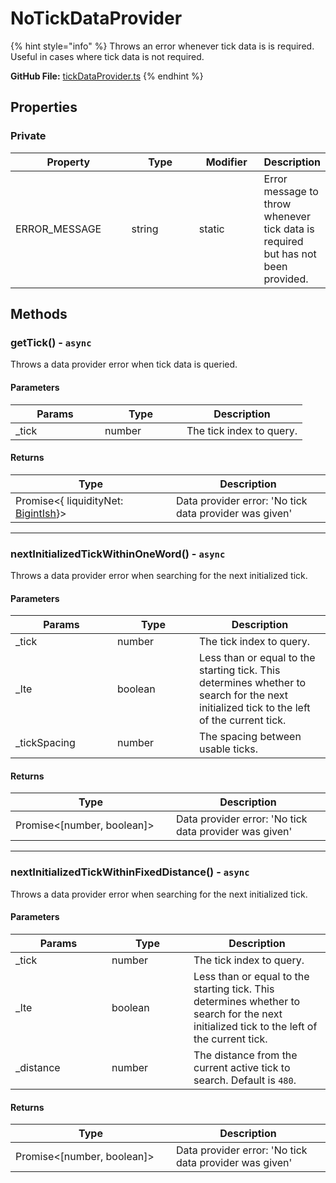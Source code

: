 # NoTickDataProvider

{% hint style="info" %}
Throws an error whenever tick data is is required. Useful in cases where tick data is not required.



**GitHub File:** [tickDataProvider.ts](https://github.com/KyberNetwork/ks-sdk-elastic/blob/main/src/entities/tickDataProvider.ts)
{% endhint %}

## Properties

### Private

<table><thead><tr><th width="189">Property</th><th width="122">Type</th><th width="101">Modifier</th><th>Description</th></tr></thead><tbody><tr><td>ERROR_MESSAGE</td><td>string</td><td>static</td><td>Error message to throw whenever tick data is required but has not been provided.</td></tr></tbody></table>

## Methods

### getTick() - `async`

Throws a data provider error when tick data is queried.

#### Parameters

<table><thead><tr><th width="127">Params</th><th width="115">Type</th><th>Description</th></tr></thead><tbody><tr><td>_tick</td><td>number</td><td>The tick index to query.</td></tr></tbody></table>

#### Returns

<table><thead><tr><th width="241">Type</th><th>Description</th></tr></thead><tbody><tr><td>Promise&#x3C;{ liquidityNet: <a href="https://github.com/KyberNetwork/ks-sdk-core/blob/c265d1b09784660bb9aca6f0d080aace334c0ac4/src/constants.ts#L4C16-L4C16">BigintIsh</a>}></td><td>Data provider error: 'No tick data provider was given'</td></tr></tbody></table>

***

### nextInitializedTickWithinOneWord() - `async`

Throws a data provider error when searching for the next initialized tick.

#### Parameters

<table><thead><tr><th width="147">Params</th><th width="115">Type</th><th>Description</th></tr></thead><tbody><tr><td>_tick</td><td>number</td><td>The tick index to query.</td></tr><tr><td>_lte</td><td>boolean</td><td>Less than or equal to the starting tick. This determines whether to search for the next initialized tick to the left of the current tick.</td></tr><tr><td>_tickSpacing</td><td>number</td><td>The spacing between usable ticks.</td></tr></tbody></table>

#### Returns

<table><thead><tr><th width="241">Type</th><th>Description</th></tr></thead><tbody><tr><td>Promise&#x3C;[number, boolean]></td><td>Data provider error: 'No tick data provider was given'</td></tr></tbody></table>

***

### nextInitializedTickWithinFixedDistance() - `async`

Throws a data provider error when searching for the next initialized tick.

#### Parameters

<table><thead><tr><th width="138">Params</th><th width="115">Type</th><th>Description</th></tr></thead><tbody><tr><td>_tick</td><td>number</td><td>The tick index to query.</td></tr><tr><td>_lte</td><td>boolean</td><td>Less than or equal to the starting tick. This determines whether to search for the next initialized tick to the left of the current tick.</td></tr><tr><td>_distance</td><td>number</td><td>The distance from the current active tick to search. Default is <code>480</code>.</td></tr></tbody></table>

#### Returns

<table><thead><tr><th width="241">Type</th><th>Description</th></tr></thead><tbody><tr><td>Promise&#x3C;[number, boolean]></td><td>Data provider error: 'No tick data provider was given'</td></tr></tbody></table>
